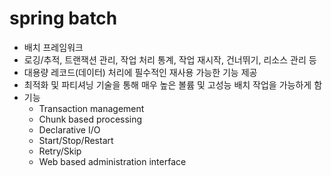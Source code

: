 # spring batch
- 배치 프레임워크
- 로깅/추적, 트랜잭션 관리, 작업 처리 통계, 작업 재시작, 건너뛰기, 리소스 관리 등
- 대용량 레코드(데이터) 처리에 필수적인 재사용 가능한 기능 제공
- 최적화 및 파티셔닝 기술을 통해 매우 높은 볼륨 및 고성능 배치 작업을 가능하게 함
- 기능
  - Transaction management
  - Chunk based processing
  - Declarative I/O
  - Start/Stop/Restart
  - Retry/Skip
  - Web based administration interface 
